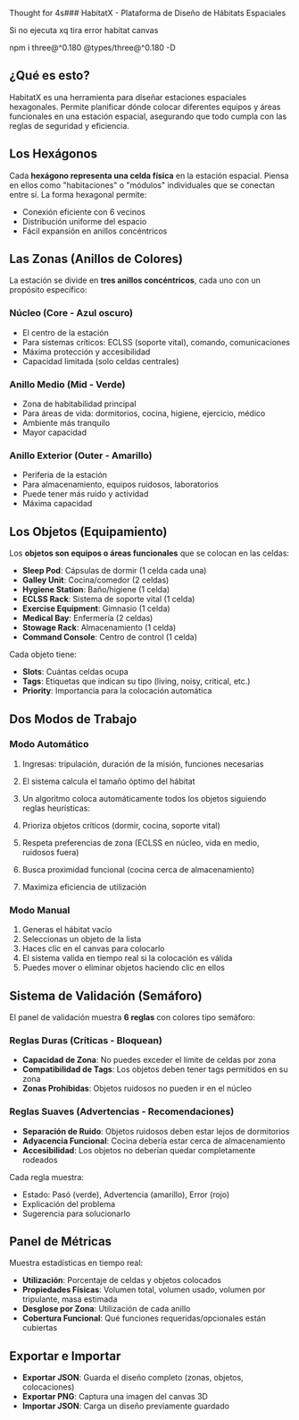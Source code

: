 Thought for 4s### HabitatX - Plataforma de Diseño de Hábitats Espaciales

Si no ejecuta xq tira error habitat canvas

npm i three@^0.180 @types/three@^0.180 -D



## ¿Qué es esto?

HabitatX es una herramienta para diseñar estaciones espaciales hexagonales. Permite planificar dónde colocar diferentes equipos y áreas funcionales en una estación espacial, asegurando que todo cumpla con las reglas de seguridad y eficiencia.

## Los Hexágonos

Cada **hexágono representa una celda física** en la estación espacial. Piensa en ellos como "habitaciones" o "módulos" individuales que se conectan entre sí. La forma hexagonal permite:

- Conexión eficiente con 6 vecinos
- Distribución uniforme del espacio
- Fácil expansión en anillos concéntricos


## Las Zonas (Anillos de Colores)

La estación se divide en **tres anillos concéntricos**, cada uno con un propósito específico:

### Núcleo (Core - Azul oscuro)

- El centro de la estación
- Para sistemas críticos: ECLSS (soporte vital), comando, comunicaciones
- Máxima protección y accesibilidad
- Capacidad limitada (solo celdas centrales)


### Anillo Medio (Mid - Verde)

- Zona de habitabilidad principal
- Para áreas de vida: dormitorios, cocina, higiene, ejercicio, médico
- Ambiente más tranquilo
- Mayor capacidad


### Anillo Exterior (Outer - Amarillo)

- Periferia de la estación
- Para almacenamiento, equipos ruidosos, laboratorios
- Puede tener más ruido y actividad
- Máxima capacidad


## Los Objetos (Equipamiento)

Los **objetos son equipos o áreas funcionales** que se colocan en las celdas:

- **Sleep Pod**: Cápsulas de dormir (1 celda cada una)
- **Galley Unit**: Cocina/comedor (2 celdas)
- **Hygiene Station**: Baño/higiene (1 celda)
- **ECLSS Rack**: Sistema de soporte vital (1 celda)
- **Exercise Equipment**: Gimnasio (1 celda)
- **Medical Bay**: Enfermería (2 celdas)
- **Stowage Rack**: Almacenamiento (1 celda)
- **Command Console**: Centro de control (1 celda)


Cada objeto tiene:

- **Slots**: Cuántas celdas ocupa
- **Tags**: Etiquetas que indican su tipo (living, noisy, critical, etc.)
- **Priority**: Importancia para la colocación automática


## Dos Modos de Trabajo

### Modo Automático

1. Ingresas: tripulación, duración de la misión, funciones necesarias
2. El sistema calcula el tamaño óptimo del hábitat
3. Un algoritmo coloca automáticamente todos los objetos siguiendo reglas heurísticas:

1. Prioriza objetos críticos (dormir, cocina, soporte vital)
2. Respeta preferencias de zona (ECLSS en núcleo, vida en medio, ruidosos fuera)
3. Busca proximidad funcional (cocina cerca de almacenamiento)
4. Maximiza eficiencia de utilización





### Modo Manual

1. Generas el hábitat vacío
2. Seleccionas un objeto de la lista
3. Haces clic en el canvas para colocarlo
4. El sistema valida en tiempo real si la colocación es válida
5. Puedes mover o eliminar objetos haciendo clic en ellos


## Sistema de Validación (Semáforo)

El panel de validación muestra **6 reglas** con colores tipo semáforo:

### Reglas Duras (Críticas - Bloquean)

- **Capacidad de Zona**: No puedes exceder el límite de celdas por zona
- **Compatibilidad de Tags**: Los objetos deben tener tags permitidos en su zona
- **Zonas Prohibidas**: Objetos ruidosos no pueden ir en el núcleo


### Reglas Suaves (Advertencias - Recomendaciones)

- **Separación de Ruido**: Objetos ruidosos deben estar lejos de dormitorios
- **Adyacencia Funcional**: Cocina debería estar cerca de almacenamiento
- **Accesibilidad**: Los objetos no deberían quedar completamente rodeados


Cada regla muestra:

- Estado: Pasó (verde), Advertencia (amarillo), Error (rojo)
- Explicación del problema
- Sugerencia para solucionarlo


## Panel de Métricas

Muestra estadísticas en tiempo real:

- **Utilización**: Porcentaje de celdas y objetos colocados
- **Propiedades Físicas**: Volumen total, volumen usado, volumen por tripulante, masa estimada
- **Desglose por Zona**: Utilización de cada anillo
- **Cobertura Funcional**: Qué funciones requeridas/opcionales están cubiertas


## Exportar e Importar

- **Exportar JSON**: Guarda el diseño completo (zonas, objetos, colocaciones)
- **Exportar PNG**: Captura una imagen del canvas 3D
- **Importar JSON**: Carga un diseño previamente guardado